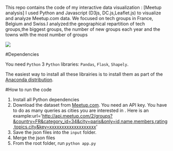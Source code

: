 This repo contains the code of my interactive data visualization : [Meetup analysis]
I used Python and Javascript (D3js, DC.js,Leaflet.js) to visualize and analyze Meetup.com data. We focused on tech groups in France, Belgium and Swiss.I analyzed:the geographical repartition of tech groups,the biggest groups, the number of new groups each year and the towns with the most number of groups

![](datavizmeetupanalysis.gif)

#Dependencies

You need ```Python``` 3 ```Python``` libraries: ```Pandas```, ```Flask```, ```Shapely```.

The easiest way to install all these librairies is to install them as part of the [Anaconda distribution](https://www.continuum.io/downloads).



#How to run the code

1. Install all Python dependencies
2. Download the dataset  from [Meetup.com](https://www.meetup.com/meetup_api/). You need an API key. You have to do as many queries as cities you are interested in . Here is an example:url='http://api.meetup.com/2/groups?&country=FR&category_id=34&city=paris&only=id,name,members,rating,topics,city&key=xxxxxxxxxxxxxxxxxxx'
3. Save the json files into the ```input``` folder.
4. Merge the json files
5. From the root folder, run ```python app.py```




